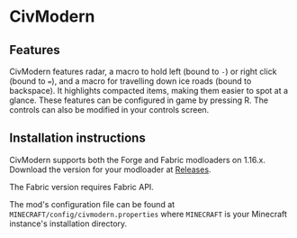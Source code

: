 # CivModern

## Features

CivModern features radar, a macro to hold left (bound to `-`) or right click (bound to `=`), and a macro for travelling down ice roads (bound to backspace).
It highlights compacted items, making them easier to spot at a glance.
These features can be configured in game by pressing R.
The controls can also be modified in your controls screen.

## Installation instructions

CivModern supports both the Forge and Fabric modloaders on 1.16.x.
Download the version for your modloader at [Releases](https://github.com/okx-code/civmodern/releases/latest).

The Fabric version requires Fabric API.

The mod's configuration file can be found at `MINECRAFT/config/civmodern.properties` where `MINECRAFT` is your Minecraft instance's installation directory.
